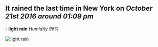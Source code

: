 ## It rained the last time in New York on *October 21st 2016 around 01:09 pm*
💧  **light rain** *Humidity 96%*

![light rain](http://openweathermap.org/img/w/10d.png)
